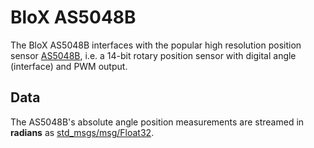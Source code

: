 # BloX AS5048B

The BloX AS5048B interfaces with the popular high resolution position sensor [AS5048B](https://ams.com/en/as0548b), i.e. a 14-bit rotary position sensor with digital angle (interface) and PWM output.

## Data

The AS5048B's absolute angle position measurements are streamed in **radians** as [std_msgs/msg/Float32](http://docs.ros.org/en/api/std_msgs/html/msg/Float32.html). 